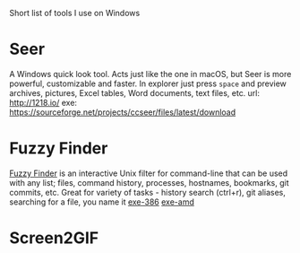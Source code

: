 Short list of tools I use on Windows
# Seer
A Windows quick look tool.
Acts just like the one in macOS, but Seer is more powerful, customizable and faster.
In explorer just press `space` and preview archives, pictures, Excel tables, Word documents, text files, etc.
url: http://1218.io/
exe: https://sourceforge.net/projects/ccseer/files/latest/download
# Fuzzy Finder
[Fuzzy Finder](https://github.com/junegunn/fzf) is an interactive Unix filter for command-line that can be used with any list; files, command history, processes, hostnames, bookmarks, git commits, etc.
Great for variety of tasks - history search (ctrl+r), git aliases, searching for a file, you name it
[exe-386](https://github.com/junegunn/fzf-bin/releases/download/0.17.3/fzf-0.17.3-windows_386.zip) [exe-amd]( https://github.com/junegunn/fzf-bin/releases/download/0.17.3/fzf-0.17.3-windows_amd64.zip)
# Screen2GIF
